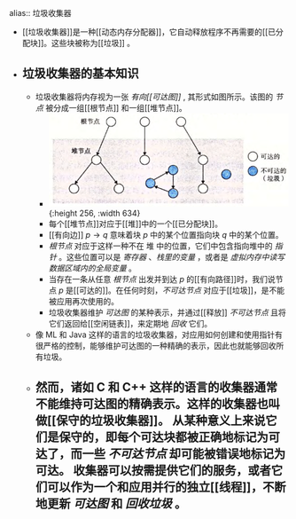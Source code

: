 alias:: 垃圾收集器

- [[垃圾收集器]]是一种[[动态内存分配器]]，它自动释放程序不再需要的[[已分配块]]。这些块被称为[[垃圾]] 。
- ## 垃圾收集器的基本知识
	- 垃圾收集器将内存视为一张 *有向[[可达图]]* , 其形式如图所示。该图的 *节点* 被分成一组[[根节点]] 和一组[[堆节点]]。
		- ![image.png](../assets/image_1702477592208_0.png){:height 256, :width 634}
		- 每个[[堆节点]]对应于[[堆]]中的一个[[已分配块]]。
		- [[有向边]] $p\to q$ 意味着块 $p$ 中的某个位置指向块 $q$ 中的某个位置。
		- *根节点* 对应于这样一种不在 堆 中的位置，它们中包含指向堆中的 *指针* 。这些位置可以是 *寄存器* 、*栈里的变量* ，或者是 *虚拟内存中读写数据区域内的全局变量* 。
		- 当存在一条从任意 *根节点* 出发并到达 $p$ 的[[有向路径]]时，我们说节点 $p$ 是[[可达的]]。在任何时刻，*不可达节点* 对应于[[垃圾]]，是不能被应用再次使用的。
		- 垃圾收集器维护 *可达图* 的某种表示，并通过[[释放]] *不可达节点* 且将它们返回给[[空闲链表]]，来定期地 *回收* 它们。
	- 像 ML 和 Java 这样的语言的垃圾收集器，对应用如何创建和使用指针有很严格的控制，能够维护可达图的一种精确的表示，因此也就能够回收所有垃圾。
	- 然而，诸如 C 和 C++ 这样的语言的收集器通常不能维持可达图的精确表示。这样的收集器也叫做[[保守的垃圾收集器]]。 
	  从某种意义上来说它们是保守的，即每个可达块都被正确地标记为可达了，而一些 *不可达节点* 却可能被错误地标记为可达。
	  收集器可以按需提供它们的服务，或者它们可以作为一个和应用并行的独立[[线程]]，不断地更新 *可达图* 和 *回收垃圾* 。
		-